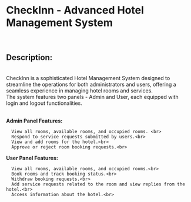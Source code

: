 <h1><b> CheckInn - Advanced Hotel Management System </b></h1><br>
<h2>Description:</h2> <br>
CheckInn is a sophisticated Hotel Management System designed to streamline the operations for both administrators and users, offering a seamless experience in managing hotel rooms and services. <br> The system features two panels - Admin and User, each equipped with login and logout functionalities.<br> <br>

<b>Admin Panel Features:</b> <br>

      View all rooms, available rooms, and occupied rooms. <br>
      Respond to service requests submitted by users.<br>
      View and add rooms for the hotel.<br>
      Approve or reject room booking requests.<br>

<b>User Panel Features:</b> <br>

      View all rooms, available rooms, and occupied rooms.<br>
      Book rooms and track booking status.<br>
      Withdraw booking requests.<br>
      Add service requests related to the room and view replies from the hotel.<br>
      Access information about the hotel.<br>
